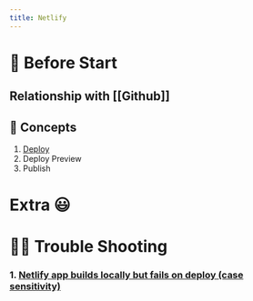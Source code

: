```yaml
---
title: Netlify
---
```


# 👶 Before Start
## Relationship with [[Github]]



## 📘 Concepts
1. [Deploy](https://docs.netlify.com/site-deploys/create-deploys/)
2. Deploy Preview
3. Publish


# Extra 😃



# 👨‍🔧 Trouble Shooting
### 1. [Netlify app builds locally but fails on deploy (case sensitivity)](https://answers.netlify.com/t/support-guide-netlify-app-builds-locally-but-fails-on-deploy-case-sensitivity/10754)